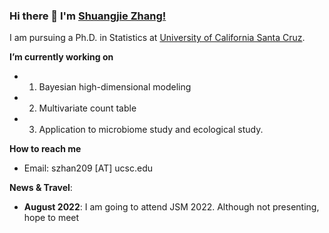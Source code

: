 
### Hi there 👋 I'm [Shuangjie Zhang!](https://shuangjiezhang.netlify.app)

I am pursuing a Ph.D. in Statistics at [University of California Santa Cruz](https://www.ucsc.edu/).

**I’m currently working on** 
- 1. Bayesian high-dimensional modeling
- 2. Multivariate count table
- 3. Application to microbiome study and ecological study. 

**How to reach me**
- Email: szhan209 [AT] ucsc.edu

**News & Travel**:

- **August 2022**: I am going to attend JSM 2022. Although not presenting, hope to meet 
